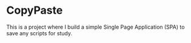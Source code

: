 # CopyPaste
This is a project where I build a simple Single Page Application (SPA) to save any scripts for study.
